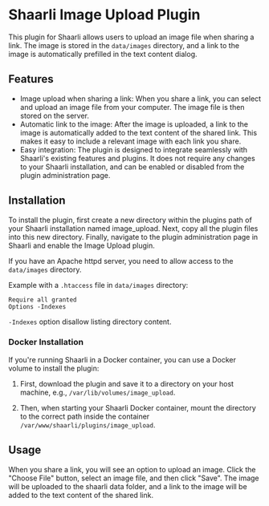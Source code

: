# Shaarli Image Upload Plugin

This plugin for Shaarli allows users to upload an image file when sharing a link. The image is stored in the `data/images` directory, and a link to the image is automatically prefilled in the text content dialog.

## Features

- Image upload when sharing a link: When you share a link, you can select and upload an image file from your computer. The image file is then stored on the server.
- Automatic link to the image: After the image is uploaded, a link to the image is automatically added to the text content of the shared link. This makes it easy to include a relevant image with each link you share.
- Easy integration: The plugin is designed to integrate seamlessly with Shaarli's existing features and plugins. It does not require any changes to your Shaarli installation, and can be enabled or disabled from the plugin administration page.

## Installation

To install the plugin, first create a new directory within the plugins path of your Shaarli installation named image_upload. Next, copy all the plugin files into this new directory. Finally, navigate to the plugin administration page in Shaarli and enable the Image Upload plugin.

If you have an Apache httpd server, you need to allow access to the `data/images` directory.

Example with a `.htaccess` file in `data/images` directory:

```
Require all granted
Options -Indexes
```

`-Indexes` option disallow listing directory content.

### Docker Installation

If you're running Shaarli in a Docker container, you can use a Docker volume to install the plugin:

1. First, download the plugin and save it to a directory on your host machine, e.g., `/var/lib/volumes/image_upload`.

2. Then, when starting your Shaarli Docker container, mount the directory to the correct path inside the container `/var/www/shaarli/plugins/image_upload`.


## Usage

When you share a link, you will see an option to upload an image. Click the "Choose File" button, select an image file, and then click "Save". The image will be uploaded to the shaarli data folder, and a link to the image will be added to the text content of the shared link.

